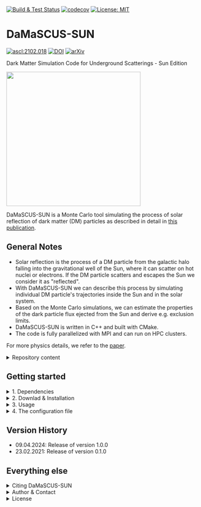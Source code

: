 [![Build & Test Status](https://github.com/temken/DaMaSCUS-SUN/workflows/Build%20&%20Tests/badge.svg)](https://github.com/temken/DaMaSCUS-SUN/actions)
[![codecov](https://codecov.io/gh/temken/DaMaSCUS-SUN/branch/main/graph/badge.svg)](https://codecov.io/gh/temken/DaMaSCUS-SUN)
[![License: MIT](https://img.shields.io/badge/License-MIT-blue.svg)](https://opensource.org/licenses/MIT)

# DaMaSCUS-SUN

<a href="https://ascl.net/2102.018"><img src="https://img.shields.io/badge/ascl-2102.018-blue.svg?colorB=262255" alt="ascl:2102.018" /></a>
[![DOI](https://zenodo.org/badge/DOI/10.5281/zenodo.10948125.svg)](https://doi.org/10.5281/zenodo.10948125)
[![arXiv](https://img.shields.io/badge/arXiv-2102.12483-B31B1B.svg)](https://arxiv.org/abs/2102.12483)

Dark Matter Simulation Code for Underground Scatterings - Sun Edition

<img width="350" src="https://user-images.githubusercontent.com/29034913/108851182-73c1b500-75e4-11eb-94fd-11b93a3af0ae.png">

DaMaSCUS-SUN is a Monte Carlo tool simulating the process of solar reflection of dark matter (DM) particles as described in detail in [this publication](https://arxiv.org/abs/2102.12483).

## General Notes

- Solar reflection is the process of a DM particle from the galactic halo falling into the gravitational well of the Sun, where it can scatter on hot nuclei or electrons. If the DM particle scatters and escapes the Sun we consider it as "reflected".
- With DaMaSCUS-SUN we can describe this process by simulating individual DM particle's trajectories inside the Sun and in the solar system.
- Based on the Monte Carlo simulations, we can estimate the properties of the dark particle flux ejected from the Sun and derive e.g. exclusion limits.
- DaMaSCUS-SUN is written in C++ and built with CMake.
- The code is fully parallelized with MPI and can run on HPC clusters.

For more physics details, we refer to the [paper](https://arxiv.org/abs/2102.12483).

<details><summary>Repository content</summary>
<p>

The included folders are:

- *bin/*: This folder contains the executable after successful installation together with the configuration files.
- *data/*: Contains additional data necessary for the simulations, e.g. the solar model tables.
- *external/*: This folder will only be created and filled during the build with CMake and will contain the [obscura](https://github.com/temken/obscura) library necessary for all direct detection computations.
- *include/*: All header files of DaMaSCUS-SUN can be found here.
- *results/*: Each run of DaMaSCUS-SUN generates result files in a dedicated sub-folder named after the run's simulation ID string, which is specified in the configuration file.
- *src/*: Here you find the source code of DaMaSCUS-SUN.
- *tests/*: All code and executable files of the unit tests are stored here.

</p>
</details>

## Getting started

<details><summary>1. Dependencies</summary>
<p>

Before we can install DaMaSCUS-SUN, we need to make sure that a few dependencies are taken care of.

- [CMake](https://cmake.org/): DaMaSCUS-SUN as well as the libraries libphysica and obscura are built with CMake.
- [boost](https://www.boost.org/): For numerical integration (used by libphysica).
- [libconfig](https://github.com/hyperrealm/libconfig): For the configuration files, DaMaSCUS-SUN uses the libconfig library (required version at least 1.6). 
- [libphysica](https://github.com/temken/libphysica): Automatically downloaded to */external/obscura/external/*, compiled, and linked by CMake.
- [obscura](https://github.com/temken/obscura): Automatically downloaded to */external/*, compiled, and linked by CMake.
- [open MPI](https://www.open-mpi.org/): For the parallelization DaMaSCUS-SUN uses the open Message Passing Interface (MPI). Open MPI can be installed on Macs using [homebrew](https://brew.sh/):


<details><summary>Installation of boost</summary>
<p>

```
>brew install boost
```

or alternatively with APT:

```
>sudo apt-get install libboost-all-dev
```

</p>
</details>

<details><summary>Installation of libconfig</summary>
<p>
It is no-longer strictly necessary to install libconfig. During the build of *libphysica*, CMake will download and build *libconfig* in libphysica/external/ if it cannot find an installation. It still makes sense to install it in most cases.

On Macs, *libconfig* can be on installed using [homebrew](https://brew.sh/)

```
>brew install libconfig
```

or using APT on Linux machines

```
>sudo apt-get update -y
>sudo apt-get install -y libconfig++-dev
```

Alternatively, it can be built from the source files via

```
>wget https://hyperrealm.github.io/libconfig/dist/libconfig-1.7.2.tar.gz
>tar -xvzf libconfig-1.7.2.tar.gz
>pushd libconfig-1.7.2
>./configure
>make
>sudo make install
>popd
```

</p>
</details>

<details><summary>Installation of open MPI</summary>
<p>

```
>brew install open-mpi
```

or alternatively with APT:

```
>sudo apt-get install openmpi-bin libopenmpi-dev
```

</p>
</details>

</p>
</details>

<details><summary>2. Downlad & Installation</summary>
<p>
The DaMaSCUS-SUN source code can be downloaded by cloning this git repository:

```
>git clone https://github.com/temken/DaMaSCUS-SUN.git 
>cd DaMaSCUS-SUN
```

The code is compiled and the executable is created using CMake.

```
>cmake -E make_directory build
>cd build
>cmake -DCMAKE_BUILD_TYPE=Release -DCODE_COVERAGE=OFF ..
>cmake --build . --config Release
>cmake --install .
```

If everything worked well, there should be the executable *DaMaSCUS-SUN* in the */bin/* folder.

</p>
</details>

<details><summary>3. Usage</summary>
<p>
Once DaMaSCUS-SUN is installed, it can run by running the following command from the */bin/* folder:

```
>mpirun -n N DaMaSCUS-SUN config.cfg
```

Here *N* must be specified to the number of MPI processes. 

```
>mpirun -n N DaMaSCUS-SUN config.cfg                                                                                                                                                                                                                        1 ↵  
[Started on Wed Feb 24 13:19:23 2021]
DaMaSCUS-SUN-0.1.0	git:main/757a821
  ___       __  __      ___  ___ _   _ ___     ___ _   _ _  _
 |   \ __ _|  \/  |__ _/ __|/ __| | | / __|___/ __| | | | \| |
 | |) / _` | |\/| / _` \__ \ (__| |_| \__ \___\__ \ |_| | .` |
 |___/\__,_|_|  |_\__,_|___/\___|\___/|___/   |___/\___/|_|\_|
                               developed by Timon Emken (2020)

MPI processes:	N

##############################################################
Summary of obscura configuration

Config file:	config.cfg
ID:		identifier

----------------------------------------
DM particle summary:
	Mass:			1 MeV
	Spin:			0.5
	Low mass:		[x]
...
```

But before running DaMaSCUS-SUN, the user has to specify the scenario to be simulated by DaMaSCUS-SUN by setting a number of input parameters in the configuration file *config.cfg*.

</p>
</details>


<details><summary>4. The configuration file</summary>
<p>

In the configuration file, the user decides what scenario of solar reflection to simulate with DaMaSCUS-SUN.
A number of parameters need to be specified and they are described here.


| Note, that the handling of the input files by libconfig is sensitive to the data type. For example, a DM mass of 1 GeV has to be set as "1.0", **not** "1". |
| ----------------------------------------------------------------------------------------------------------------------------------------------------------- |

1. First of all, it makes sense to give the simulation run a unique ID. All results will be saved under */results/identifier/*.

```
//DaMaSCUS-SUN - Configuration File

//ID
	ID		=	"identifier";
```

2. Next we need to decide if we run a single parameter point, or scan a grid of parameters to find detection exclusion limits. In either case, we need to specify the minimal number of data points to be generated by DaMaSCUS-SUN.

```
//Run mode
	run_mode = "Parameter point";	//Options: "Parameter scan" or "Parameter point"

	sample_size 		=	100;
	interpolation_points	=	1000;	//The scattering rate is interpolated on a NxN grid to speed up the simulations.
						//Recommended value: 1000
						//Set to 0 to run without interpolation.
```

3. If we run a parameter scan and compute exclusion limits, we need to specify the parameter grid.

```
//Options for "Parameter point"
	isoreflection_rings 		=	3;

// Options for "Parameter scan"
	compute_halo_constraints	= 	true;
	perform_full_scan		=	false;	//Full scan or STA contour tracing
	
	constraints_certainty		=	0.95;	//Certainty level
	
	constraints_mass_min		=	2.0e-6;	//in GeV										
	constraints_mass_max		=	1.0e-3;	//in GeV
	constraints_masses		=	5;

	cross_section_min 		=	1.0e-37;// in cm*cm
	cross_section_max 		=	1.0e-32;// in cm*cm	
	cross_sections			=	5;

```

4. The next block determines the DM particle properties. In the case of a "Parameter point" run, we need to set the DM mass and cross sections.

```
//Dark matter particle
	DM_mass		  		=	0.001;	// in GeV
	DM_spin		  		=	0.5;
	DM_fraction			=	1.0;	// the DM particle's fractional abundance (set to 1.0 for 100%)
	DM_light			=	true;	// Options: true or false. low mass mode

	DM_interaction			=	"SI";	// Options: "SI", "SD", or "DP"

	DM_isospin_conserved		=	true;   // only relevant for SI and SD
	DM_relative_couplings		=	(1.0, 0.0); //relation between proton (left) and neutron (right) couplings (only relevant if 'DM_isospin_conserved' is false.)
	DM_cross_section_nucleon	=	1.0e-80;    //in cm^2
	DM_cross_section_electron	=	1.0e-35;    //in cm^2 (only relevant for SI and SD)
	DM_form_factor			=	"Contact";	// Options: "Contact", "Electric-Dipole", "Long-Range", "General" (only relevant for SI and DP)
	DM_mediator_mass		=	0.0;	// in MeV (only relevant if 'DM_form_factor' is "General")

```

5. For the direct detection experiment, we can either choose one of the pre-defined experimental analyses or define an experiment ourselves.

```
//Dark matter detection experiment
	DD_experiment	=	"SENSEI@MINOS";	//Options for nuclear recoils: "Nuclear recoil", "DAMIC-2012", "XENON1T-2017", "CRESST-II","CRESST-III", "CRESST-surface"
 										//Options for electron recoils: "Semiconductor","protoSENSEI@MINOS","protoSENSEI@surface", "SENSEI@MINOS", "CDMS-HVeV", "Ionization", "XENON10-S2", "XENON100-S2", "XENON1T-S2", "DarkSide-50-S2"

	//Options for user-defined experiments ("Nuclear recoil", "Ionization", and "Semiconductor")
	//General
	DD_exposure 		=	300.0;	//in kg years
	DD_efficiency 		=	1.0;	//flat efficiency
	DD_observed_events 	=	0;	//observed signal events
	DD_expected_background 	=	0.0;	//expected background events

	//Specific options for "Nuclear recoil"
	DD_targets_nuclear	=	(
					(4.0, 8),
					(1.0, 20),
					(1.0, 74)
					);	// Nuclear targets defined by atom ratio/abundances and Z
	DD_threshold_nuclear	=	0.1;	//in keV
	DD_Emax_nuclear		=	40.0;	//in keV
	DD_energy_resolution	=	0.0;	//in keV
	
	//Specific options for Ionization and Semiconductor:
	DD_target_electron	=	"Xe";	//Options for Ionization: 	Xe, Ar
			    	//Options for Semiconductor:	Si, Ge
	DD_threshold_electron	=	4; //In number of electrons or electron hole pairs.
```

6. The initial conditons of our simulations are sampled from the DM halo model, which is determined by the following parameters.

```
//Dark matter distribution
	DM_distribution     =	"SHM";  //Options: "SHM"
	DM_local_density    =	0.4;	//in GeV / cm^3
	
	//Options for "SHM"
	SHM_v0		=	220.0;			//in km/sec
	SHM_vObserver	=	(11.1, 232.2, 7.3);	//in km/sec
	SHM_vEscape	=	544.0;			//in km/sec

```

</p>
</details>

## Version History

- 09.04.2024: Release of version 1.0.0
- 23.02.2021: Release of version 0.1.0

## Everything else

<details><summary>Citing DaMaSCUS-SUN</summary>
<p>

If you decide to use this code, please cite the latest archived version,

> Emken, T., 2021, Dark Matter Simulation Code for Underground Scatterings - Sun Edition (DaMaSCUS-SUN) [Code, v1.0.0], Astrophysics Source Code Library, record [[ascl:2102.018]](https://ascl.net/2102.018), [[DOI:10.5281/zenodo.4559873]](https://doi.org/10.5281/zenodo.4559873)

Bibtex entry:

```
@software{DaMaSCUSsun,
  author = {Emken, Timon},
  title = {{Dark Matter Simulation Code for Underground Scatterings - Sun Edition~(DaMaSCUS-SUN) [Code, v0.1.1]}},
  year         = {2021},
  publisher    = {Zenodo},
  version      = {v1.0.0},
  doi          = {DOI:10.5281/zenodo.10948125},
  url          = {https://doi.org/10.5281/zenodo.10948125},
  howpublished={Astrophysics Source Code Library record \href{https://ascl.net/2102.018}{[ascl:2102.018]}. The code can be found under \url{https://github.com/temken/damascus-sun}. Version 1.0.0 is archived as \href{https://doi.org/10.5281/zenodo.10948125}{DOI:10.5281/zenodo.10948125}}
}
```

As well as the original publications,

> Emken, T. , 2021,  **Solar reflection of light dark matter with heavy mediators**, [Phys.Rev.D 105 (2022) 6, 063020](https://journals.aps.org/prd/abstract/10.1103/PhysRevD.105.063020), [[arXiv:2102.12483]](https://arxiv.org/abs/2102.12483).

Bibtex entry:

```
@article{Emken:2021lgc,
    author = "Emken, Timon",
    title = "{Solar reflection of light dark matter with heavy mediators}",
    eprint = "2102.12483",
    archivePrefix = "arXiv",
    primaryClass = "hep-ph",
    doi = "10.1103/PhysRevD.105.063020",
    journal = "Phys. Rev. D",
    volume = "105",
    number = "6",
    pages = "063020",
    year = "2022"
}
```

</p>
</details>

<details><summary>Author & Contact</summary>
<p>

The author of DaMaSCUS-SUN is Timon Emken.

For questions, bug reports or other suggestions please contact Timon Emken ([timon.emken@fysik.su.se](mailto:timon.emken@fysik.su.se)).
</p>
</details>

<details><summary>License</summary>
<p>

This project is licensed under the MIT License - see the LICENSE file.

</p>
</details>
